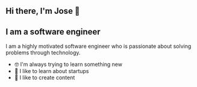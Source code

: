 ## Hi there, I'm Jose 👋

## I am a software engineer

I am a highly motivated software engineer who is passionate about solving problems through technology.

* 🤓 I'm always trying to learn something new
* 🤯 I like to learn about startups                                            
* 💬 I like to create content 
 

 

<!---
joseandrescolmenares/joseandrescolmenares is a ✨ special ✨ repository because its `README.md` (this file) appears on your GitHub profile.
You can click the Preview link to take a look at your changes.
--->
